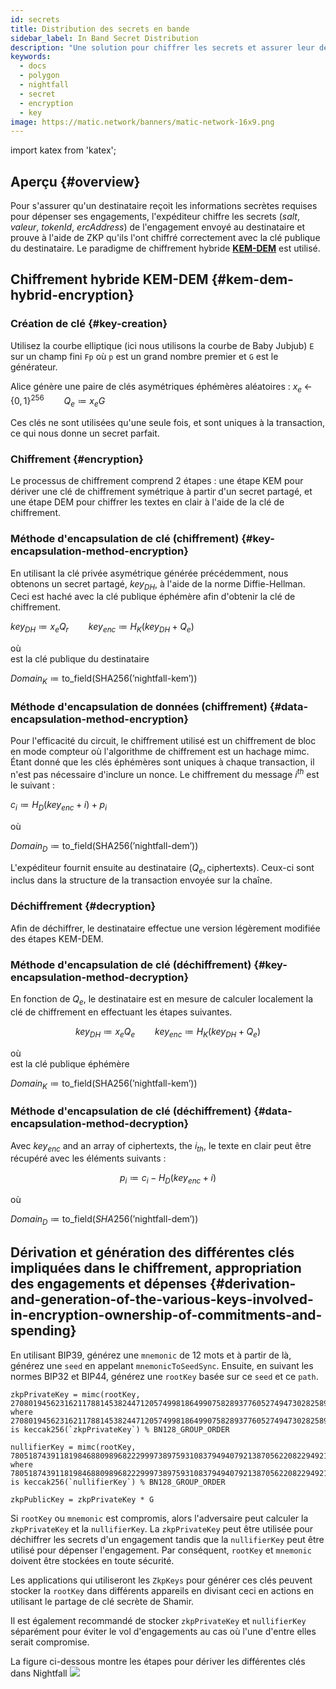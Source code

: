 ```yaml
---
id: secrets
title: Distribution des secrets en bande
sidebar_label: In Band Secret Distribution
description: "Une solution pour chiffrer les secrets et assurer leur déchiffrement."
keywords:
  - docs
  - polygon
  - nightfall
  - secret
  - encryption
  - key
image: https://matic.network/banners/matic-network-16x9.png
---
```

import katex from 'katex';

## Aperçu {#overview}

Pour s'assurer qu'un destinataire reçoit les informations secrètes requises pour dépenser ses engagements, l'expéditeur
chiffre les secrets (*salt*, *valeur*, *tokenId*, *ercAddress*) de l'engagement envoyé au destinataire et
prouve à l'aide de ZKP qu'ils l'ont chiffré correctement avec la clé publique du destinataire. Le paradigme de chiffrement hybride [**KEM-DEM**](https://eprint.iacr.org/2006/265.pdf) est utilisé.

## Chiffrement hybride KEM-DEM {#kem-dem-hybrid-encryption}


### Création de clé {#key-creation}

Utilisez la courbe elliptique (ici nous utilisons la courbe de Baby Jubjub) `E` sur un champ fini `Fp` où `p` est un grand
nombre premier et `G` est le générateur.

Alice génère une paire de clés asymétriques éphémères aléatoires   :
$x_e \; \leftarrow\; \{0, 1\}^{256} \qquad Q_e \coloneqq x_eG$

Ces clés ne sont utilisées qu'une seule fois, et sont uniques à la transaction, ce qui nous donne un secret parfait.

### Chiffrement {#encryption}

Le processus de chiffrement comprend 2 étapes : une étape KEM pour dériver une clé de chiffrement symétrique à partir d'un secret partagé, et une étape DEM pour chiffrer les textes en clair à l'aide de la clé de chiffrement.

### Méthode d'encapsulation de clé (chiffrement) {#key-encapsulation-method-encryption}
En utilisant la clé privée asymétrique générée précédemment, nous obtenons un secret partagé, $key_{DH}$, à l'aide de la norme Diffie-Hellman. Ceci est haché avec la clé publique éphémère afin d'obtenir la clé de chiffrement.

$key_{DH} \coloneqq x_eQ_r \qquad key_{enc} \coloneqq H_{K}(key_{DH} \; + \;Q_e)$


où  
   est la clé publique du destinataire  

$Domain_{K} \coloneqq \text{to\_field}(\text{SHA256}(\text{'nightfall-kem'}))$


### Méthode d'encapsulation de données (chiffrement) {#data-encapsulation-method-encryption}
Pour l'efficacité du circuit, le chiffrement utilisé est un chiffrement de bloc en mode compteur où l'algorithme de chiffrement est un hachage mimc. Étant donné que les clés éphémères sont uniques à chaque transaction, il n'est pas nécessaire d'inclure un nonce. Le chiffrement du message $i^{th}$ est le suivant :

$c_i \coloneqq H_{D}(key_{enc} + i) + p_i$

où  

$Domain_{D} \coloneqq \text{to\_field}(\text{SHA256}(\text{'nightfall-dem'}))$

L'expéditeur fournit ensuite au destinataire $(Q_e, \text{ciphertexts})$. Ceux-ci sont inclus dans la structure de la transaction envoyée sur la chaîne.

### Déchiffrement {#decryption}
Afin de déchiffrer, le destinataire effectue une version légèrement modifiée des étapes KEM-DEM.

### Méthode d'encapsulation de clé (déchiffrement) {#key-encapsulation-method-decryption}
En fonction de $Q_e$, le destinataire est en mesure de calculer localement la clé de chiffrement en effectuant les étapes suivantes.

$$key_{DH} \coloneqq x_eQ_e \qquad key_{enc} \coloneqq H_{K}(key_{DH} \; + \;Q_e)$$

où  
   est la clé publique éphémère  

$Domain_{K} \coloneqq \text{to\_field}(\text{SHA256}(\text{'nightfall-kem'}))$

### Méthode d'encapsulation de clé (déchiffrement) {#data-encapsulation-method-decryption}
Avec $key_{enc}$ and an array of ciphertexts, the $i_{th}$, le texte en clair peut être récupéré avec les éléments suivants :

$$p_i \coloneqq c_i - H_{D}(key_{enc} + i)$$

où  

$Domain_{D} \coloneqq \text{to\_field}(SHA256(\text{'nightfall-dem'}))$


## Dérivation et génération des différentes clés impliquées dans le chiffrement, appropriation des engagements et dépenses {#derivation-and-generation-of-the-various-keys-involved-in-encryption-ownership-of-commitments-and-spending}

En utilisant BIP39, générez une `mnemonic` de 12 mots et à partir de là, générez une `seed` en appelant `mnemonicToSeedSync`.
Ensuite, en suivant les normes BIP32 et BIP44, générez une `rootKey` basée sur ce `seed` et ce `path`.

```
zkpPrivateKey = mimc(rootKey, 2708019456231621178814538244712057499818649907582893776052749473028258908910)
where 2708019456231621178814538244712057499818649907582893776052749473028258908910 is keccak256(`zkpPrivateKey`) % BN128_GROUP_ORDER

nullifierKey = mimc(rootKey, 7805187439118198468809896822299973897593108379494079213870562208229492109015n)
where 7805187439118198468809896822299973897593108379494079213870562208229492109015n is keccak256(`nullifierKey`) % BN128_GROUP_ORDER

zkpPublicKey = zkpPrivateKey * G
```

Si `rootKey` ou `mnemonic` est compromis, alors l'adversaire peut calculer la `zkpPrivateKey` et la `nullifierKey`.
La `zkpPrivateKey` peut être utilisée pour déchiffrer les secrets d'un engagement tandis que la `nullifierKey` peut être utilisé pour dépenser l'engagement.
Par conséquent, `rootKey` et `mnemonic` doivent être stockées en toute sécurité.

Les applications qui utiliseront les `ZkpKeys` pour générer ces clés peuvent stocker la `rootKey` dans différents appareils en divisant
ceci en actions en utilisant le partage de clé secrète de Shamir.

Il est également recommandé de stocker `zkpPrivateKey` et `nullifierKey` séparément pour éviter le vol d'engagements au cas où l'une d'entre elles
serait compromise.

La figure ci-dessous montre les étapes pour dériver les différentes clés dans Nightfall
![](../imgs/key-derivation.png)
